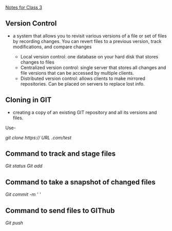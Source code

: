 [Notes for Class 3](Class-3.md)

## Version Control

- a system that allows you to revisit various versions of a file or set of files by recording changes. You can revert files to a previous version, track modifications, and compare changes

  - Local version control:  one database on your hard disk that stores changes to files
  - Centralized version control: single server that stores all changes and file versions that can be accessed by multiple clients.
  - Distributed version control: allows clients to make mirrored repositories. Can be placed on servers to replace lost info.

## Cloning in GIT

- creating a copy of an existing GIT repository and all its versions and files.

Use-

*git clone https://     URL     .com/test*

## Command to track and stage files

*Git status*
*Git add*

## Command to take a snapshot of changed files

*Git commit -m '        '*

## Command to send files to GIThub

*Git push*
